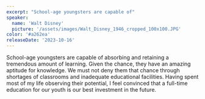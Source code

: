 ```yaml
---
excerpt: "School-age youngsters are capable of"
speaker:
  name: 'Walt Disney'
  picture: '/assets/images/Walt_Disney_1946_cropped_100x100.JPG'
color: '#a262ea'
releaseDate: '2023-10-16'
---
```

School-age youngsters are capable of absorbing and retaining a tremendous amount of learning. Given the chance, they have an amazing aptitude for knowledge. We must not deny them that chance through shortages of classrooms and inadequate educational facilities. Having spent most of my life observing their potential, I feel convinced that a full-time education for our youth is our best investment in the future.